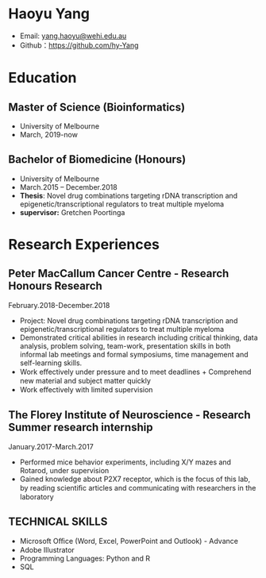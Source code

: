 
# Haoyu Yang

 - Email: yang.haoyu@wehi.edu.au
 - Github：https://github.com/hy-Yang

# Education 
## Master of Science (Bioinformatics) 
- University of Melbourne 
- March, 2019-now 

## Bachelor of Biomedicine (Honours)  
- University of Melbourne 
- March.2015 – December.2018
- **Thesis**: Novel drug combinations targeting rDNA transcription and epigenetic/transcriptional regulators to treat multiple myeloma
- **supervisor:** Gretchen Poortinga 

# Research Experiences

## Peter MacCallum Cancer Centre - Research Honours Research
February.2018-December.2018 
- Project: Novel drug combinations targeting rDNA transcription and epigenetic/transcriptional regulators to treat multiple myeloma  
- Demonstrated critical abilities in research including critical thinking, data analysis, problem solving, team-work, presentation skills in both informal lab meetings and formal symposiums, time management and self-learning skills.
- Work eﬀectively under pressure and to meet deadlines + Comprehend new material and subject matter quickly 
- Work eﬀectively with limited supervision

## The Florey Institute of Neuroscience - Research Summer research internship
January.2017-March.2017
- Performed mice behavior experiments, including X/Y mazes and Rotarod, under supervision 
- Gained knowledge about P2X7 receptor, which is the focus of this lab, by reading scientiﬁc articles and communicating with researchers in the laboratory

## TECHNICAL SKILLS
- Microsoft Oﬃce (Word, Excel, PowerPoint and Outlook) - Advance
- Adobe Illustrator 
- Programming Languages: Python and R
- SQL



